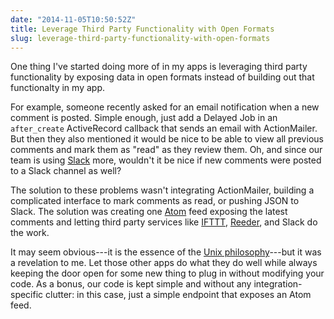 ```yaml
---
date: "2014-11-05T10:50:52Z"
title: Leverage Third Party Functionality with Open Formats
slug: leverage-third-party-functionality-with-open-formats
---
```


One thing I've started doing more of in my apps is leveraging third party functionality by exposing data in open formats instead of building out that functionalty in my app.

For example, someone recently asked for an email notification when a new comment is posted. Simple enough, just add a Delayed Job in an `after_create` ActiveRecord callback that sends an email with ActionMailer. But then they also mentioned it would be nice to be able to view all previous comments and mark them as "read" as they review them. Oh, and since our team is using [Slack] more, wouldn't it be nice if new comments were posted to a Slack channel as well?

The solution to these problems wasn't integrating ActionMailer, building a complicated interface to mark comments as read, or pushing JSON to Slack. The solution was creating one [Atom] feed exposing the latest comments and letting third party services like [IFTTT], [Reeder], and Slack do the work.

It may seem obvious---it is the essence of the [Unix philosophy]---but it was a revelation to me. Let those other apps do what they do well while always keeping the door open for some new thing to plug in without modifying your code. As a bonus, our code is kept simple and without any integration-specific clutter: in this case, just a simple endpoint that exposes an Atom feed.

[Slack]: https://slack.com/
[Atom]: http://en.wikipedia.org/wiki/Atom_(standard)
[IFTTT]: https://ifttt.com/
[Reeder]: https://itunes.apple.com/us/app/reeder-2/id880001334?mt=12&uo=4&at=10l4tL&ct=searchlink
[Unix philosophy]: http://en.wikipedia.org/wiki/Unix_philosophy
